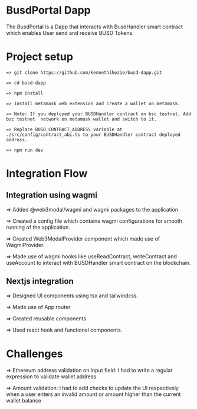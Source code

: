 # BusdPortal Dapp

The BusdPortal is a Dapp that interacts with BusdHandler smart contract which enables
User send and receive BUSD Tokens.


# Project setup

```
=> git clone https://github.com/kennethihezie/busd-dapp.git

=> cd busd-dapp

=> npm install

=> Install metamask web extension and create a wallet on metamask.

=> Note: If you deployed your BUSDHandler contract on bsc testnet, Add bsc testnet  network on metamask wallet and switch to it.

=> Replace BUSD_CONTRACT_ADDRESS variable at ./src/config/contract_abi.ts to your BUSDHandler contract deployed address.

=> npm run dev
```

# Integration Flow


## Integration using wagmi

=> Added @web3modal/wagmi and wagmi packages to the application

=> Created a config file which contains wagmi configurations for smooth running of the application.

=> Created Web3ModalProvider component which made use of WagmiProvider.

=> Made use of wagmi hooks like useReadContract, writeContract and useAccount to interact with BUSDHandler smart contract on the blockchain.


## Nextjs integration

=> Designed UI components using tsx and tailwindcss.

=> Made use of App router

=> Created reusable components

=> Used react hook and functional components.

# Challenges

=> Ethereum address validation on input field: I had to write a regular expression to validate wallet address

=> Amount validation: I had to add checks to update the UI respectively when a user enters an invalid amount or amount higher than the current wallet balance
